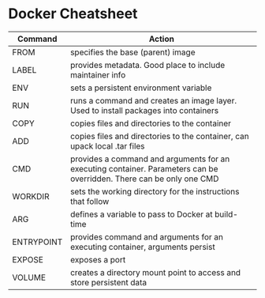 # Docker Cheatsheet

| Command | Action |
| ------- | ------ |
| FROM | specifies the base (parent) image |
| LABEL | provides metadata. Good place to include maintainer info |
| ENV | sets a persistent environment variable |
| RUN | runs a command and creates an image layer. Used to install packages into containers |
| COPY | copies files and directories to the container |
| ADD | copies files and directories to the container, can upack local .tar files |
| CMD |provides a command and arguments for an executing container. Parameters can be overridden. There can be only one CMD |
| WORKDIR | sets the working directory for the instructions that follow |
| ARG | defines a variable to pass to Docker at build-time |
| ENTRYPOINT | provides command and arguments for an executing container, arguments persist |
| EXPOSE | exposes a port |
| VOLUME | creates a directory mount point to access and store persistent data |
